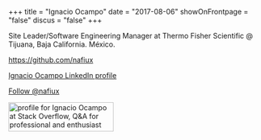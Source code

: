 +++
title = "Ignacio Ocampo"
date = "2017-08-06"
showOnFrontpage = "false"
discus = "false"
+++

<style type="text/css">
.LI-icon {
	margin: auto !important;
}
.stackIcon {
	margin: 0px !important;
}
</style>

Site Leader/Software Engineering Manager at Thermo Fisher Scientific @ Tijuana, Baja California. México.

https://github.com/nafiux

<div class="LI-profile-badge"  data-version="v1" data-size="medium" data-locale="en_US" data-type="vertical" data-theme="light" data-vanity="nafiux"><a class="LI-simple-link" href='https://mx.linkedin.com/in/nafiux?trk=profile-badge'>Ignacio Ocampo LinkedIn profile</a></div>

<a class="twitter-follow-button"
  href="https://twitter.com/nafiux">
Follow @nafiux</a>

<a href="https://stackoverflow.com/users/770615/ignacio-ocampo">
<img class="stackIcon" src="https://stackoverflow.com/users/flair/770615.png" width="208" height="58" alt="profile for Ignacio Ocampo at Stack Overflow, Q&amp;A for professional and enthusiast programmers" title="profile for Ignacio Ocampo at Stack Overflow, Q&amp;A for professional and enthusiast programmers">
</a>

<script type="text/javascript" src="https://platform.linkedin.com/badges/js/profile.js" async defer></script>

<script>window.twttr = (function(d, s, id) {
  var js, fjs = d.getElementsByTagName(s)[0],
    t = window.twttr || {};
  if (d.getElementById(id)) return t;
  js = d.createElement(s);
  js.id = id;
  js.src = "https://platform.twitter.com/widgets.js";
  fjs.parentNode.insertBefore(js, fjs);

  t._e = [];
  t.ready = function(f) {
    t._e.push(f);
  };

  return t;
}(document, "script", "twitter-wjs"));</script>